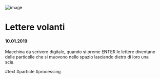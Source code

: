 ![image](https://github.com/KeremTurkyilmaz/TypeMistmatchSketch/blob/master/Libro%20in%203D/image/LibroIn3D.jpg)

# Lettere volanti

#### 10.01.2019

Macchina da scrivere digitale, quando si preme ENTER le lettere diventano delle particelle che si muovono nello spazio lasciando dietro di loro una scia. 

\#text \#particle \#processing
